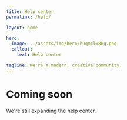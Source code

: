 ```yaml
---
title: Help center
permalink: /help/

layout: home

hero:
  image: ../assets/img/hero/h9qmclx8Hg.png
  callout:
    text: Help center

tagline: We're a modern, creative community.
---
```


# Coming soon
We're still expanding the help center.
